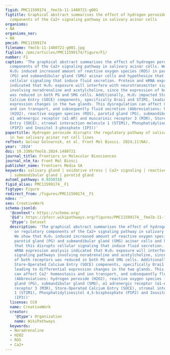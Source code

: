 ```yaml
---
figid: PMC11599174__fmolb-11-1480721-g001
figtitle: Graphical abstract summarises the effect of hydrogen peroxide on regulatory
  components of the Ca2+ signaling pathway in salivary acinar cells
organisms:
- NA
organisms_ner:
- NA
pmcid: PMC11599174
filename: fmolb-11-1480721-g001.jpg
figlink: /pmc/articles/PMC11599174/figure/F1/
number: F1
caption: 'The graphical abstract summarises the effect of hydrogen peroxide on regulatory
  components of the Ca2+ signaling pathway in salivary acinar cells. We show that
  H₂O₂ induced increased amount of reactive oxygen species (ROS) in parotid gland
  (PG) and submandibular gland (SMG) acinar cells and hypothesize that this disrupts
  cellular signaling that induce fluid secretion. Protein and mRNA expression analysis
  indicated that H₂O₂ exposure will interfere with neurotransmitter signaling pathways
  involving noradrenaline and acetylcholine, since the expression of both receptors
  was reduced in both PG and SMG cells. Additionally, H₂O₂ impacted Store-Operated
  Calcium Entry (SOCE) components, specifically Orai1 and STIM1, leading to differential
  expression changes in the two glands. This dysregulation can affect Ca2⁺ homeostasis
  and ion transport, and subsequently fluid secretion (Abbreviations: hydrogen peroxide
  (H2O2), reactive oxygen species (ROS), parotid gland (PG), submandibular gland (SMG),
  α1 adrenergic receptor (α1-AR) and muscarinic receptor 3 (M3R), Store-Operated Calcium
  Entry (SOCE), stromal interaction molecule 1 (STIM1), Phosphatidylinositol 4,5-bisphosphate
  (PIP2) and Inositol 3-phosphate (IP3))'
papertitle: Hydrogen peroxide disrupts the regulatory pathway of saliva secretion
  in two salivary acinar rat cell lines
reftext: Golnaz Golnarnik, et al. Front Mol Biosci. 2024;11(NA).
year: '2024'
doi: 10.3389/fmolb.2024.1480721
journal_title: Frontiers in Molecular Biosciences
journal_nlm_ta: Front Mol Biosci
publisher_name: Frontiers Media SA
keywords: salivary gland | oxidative stress | Ca2+ signaling | reactive oxygen species
  | submandibular gland | parotid gland
automl_pathway: 0.9350318
figid_alias: PMC11599174__F1
figtype: Figure
redirect_from: /figures/PMC11599174__F1
ndex: ''
seo: CreativeWork
schema-jsonld:
  '@context': https://schema.org/
  '@id': https://pfocr.wikipathways.org/figures/PMC11599174__fmolb-11-1480721-g001.html
  '@type': Dataset
  description: 'The graphical abstract summarises the effect of hydrogen peroxide
    on regulatory components of the Ca2+ signaling pathway in salivary acinar cells.
    We show that H₂O₂ induced increased amount of reactive oxygen species (ROS) in
    parotid gland (PG) and submandibular gland (SMG) acinar cells and hypothesize
    that this disrupts cellular signaling that induce fluid secretion. Protein and
    mRNA expression analysis indicated that H₂O₂ exposure will interfere with neurotransmitter
    signaling pathways involving noradrenaline and acetylcholine, since the expression
    of both receptors was reduced in both PG and SMG cells. Additionally, H₂O₂ impacted
    Store-Operated Calcium Entry (SOCE) components, specifically Orai1 and STIM1,
    leading to differential expression changes in the two glands. This dysregulation
    can affect Ca2⁺ homeostasis and ion transport, and subsequently fluid secretion
    (Abbreviations: hydrogen peroxide (H2O2), reactive oxygen species (ROS), parotid
    gland (PG), submandibular gland (SMG), α1 adrenergic receptor (α1-AR) and muscarinic
    receptor 3 (M3R), Store-Operated Calcium Entry (SOCE), stromal interaction molecule
    1 (STIM1), Phosphatidylinositol 4,5-bisphosphate (PIP2) and Inositol 3-phosphate
    (IP3))'
  license: CC0
  name: CreativeWork
  creator:
    '@type': Organization
    name: WikiPathways
  keywords:
  - Noradrenaline
  - H2O2
  - ROS
  - Ca2+
---
```

